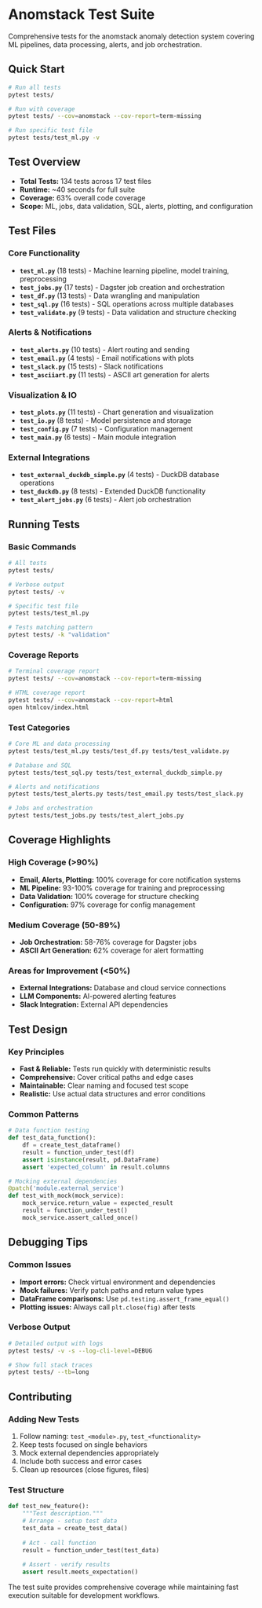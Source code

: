 # Anomstack Test Suite

Comprehensive tests for the anomstack anomaly detection system covering ML pipelines, data processing, alerts, and job orchestration.

## Quick Start

```bash
# Run all tests
pytest tests/

# Run with coverage
pytest tests/ --cov=anomstack --cov-report=term-missing

# Run specific test file
pytest tests/test_ml.py -v
```

## Test Overview

- **Total Tests:** 134 tests across 17 test files
- **Runtime:** ~40 seconds for full suite
- **Coverage:** 63% overall code coverage
- **Scope:** ML, jobs, data validation, SQL, alerts, plotting, and configuration

## Test Files

### Core Functionality
- **`test_ml.py`** (18 tests) - Machine learning pipeline, model training, preprocessing
- **`test_jobs.py`** (17 tests) - Dagster job creation and orchestration
- **`test_df.py`** (13 tests) - Data wrangling and manipulation
- **`test_sql.py`** (16 tests) - SQL operations across multiple databases
- **`test_validate.py`** (9 tests) - Data validation and structure checking

### Alerts & Notifications
- **`test_alerts.py`** (10 tests) - Alert routing and sending
- **`test_email.py`** (4 tests) - Email notifications with plots
- **`test_slack.py`** (15 tests) - Slack notifications
- **`test_asciiart.py`** (11 tests) - ASCII art generation for alerts

### Visualization & IO
- **`test_plots.py`** (11 tests) - Chart generation and visualization
- **`test_io.py`** (8 tests) - Model persistence and storage
- **`test_config.py`** (7 tests) - Configuration management
- **`test_main.py`** (6 tests) - Main module integration

### External Integrations
- **`test_external_duckdb_simple.py`** (4 tests) - DuckDB database operations
- **`test_duckdb.py`** (8 tests) - Extended DuckDB functionality
- **`test_alert_jobs.py`** (6 tests) - Alert job orchestration

## Running Tests

### Basic Commands
```bash
# All tests
pytest tests/

# Verbose output
pytest tests/ -v

# Specific test file
pytest tests/test_ml.py

# Tests matching pattern
pytest tests/ -k "validation"
```

### Coverage Reports
```bash
# Terminal coverage report
pytest tests/ --cov=anomstack --cov-report=term-missing

# HTML coverage report
pytest tests/ --cov=anomstack --cov-report=html
open htmlcov/index.html
```

### Test Categories
```bash
# Core ML and data processing
pytest tests/test_ml.py tests/test_df.py tests/test_validate.py

# Database and SQL
pytest tests/test_sql.py tests/test_external_duckdb_simple.py

# Alerts and notifications
pytest tests/test_alerts.py tests/test_email.py tests/test_slack.py

# Jobs and orchestration
pytest tests/test_jobs.py tests/test_alert_jobs.py
```

## Coverage Highlights

### High Coverage (>90%)
- **Email, Alerts, Plotting:** 100% coverage for core notification systems
- **ML Pipeline:** 93-100% coverage for training and preprocessing
- **Data Validation:** 100% coverage for structure checking
- **Configuration:** 97% coverage for config management

### Medium Coverage (50-89%)
- **Job Orchestration:** 58-76% coverage for Dagster jobs
- **ASCII Art Generation:** 62% coverage for alert formatting

### Areas for Improvement (<50%)
- **External Integrations:** Database and cloud service connections
- **LLM Components:** AI-powered alerting features
- **Slack Integration:** External API dependencies

## Test Design

### Key Principles
- **Fast & Reliable:** Tests run quickly with deterministic results
- **Comprehensive:** Cover critical paths and edge cases
- **Maintainable:** Clear naming and focused test scope
- **Realistic:** Use actual data structures and error conditions

### Common Patterns
```python
# Data function testing
def test_data_function():
    df = create_test_dataframe()
    result = function_under_test(df)
    assert isinstance(result, pd.DataFrame)
    assert 'expected_column' in result.columns

# Mocking external dependencies
@patch('module.external_service')
def test_with_mock(mock_service):
    mock_service.return_value = expected_result
    result = function_under_test()
    mock_service.assert_called_once()
```

## Debugging Tips

### Common Issues
- **Import errors:** Check virtual environment and dependencies
- **Mock failures:** Verify patch paths and return value types
- **DataFrame comparisons:** Use `pd.testing.assert_frame_equal()`
- **Plotting issues:** Always call `plt.close(fig)` after tests

### Verbose Output
```bash
# Detailed output with logs
pytest tests/ -v -s --log-cli-level=DEBUG

# Show full stack traces
pytest tests/ --tb=long
```

## Contributing

### Adding New Tests
1. Follow naming: `test_<module>.py`, `test_<functionality>`
2. Keep tests focused on single behaviors
3. Mock external dependencies appropriately
4. Include both success and error cases
5. Clean up resources (close figures, files)

### Test Structure
```python
def test_new_feature():
    """Test description."""
    # Arrange - setup test data
    test_data = create_test_data()
    
    # Act - call function
    result = function_under_test(test_data)
    
    # Assert - verify results
    assert result.meets_expectation()
```

The test suite provides comprehensive coverage while maintaining fast execution suitable for development workflows. 